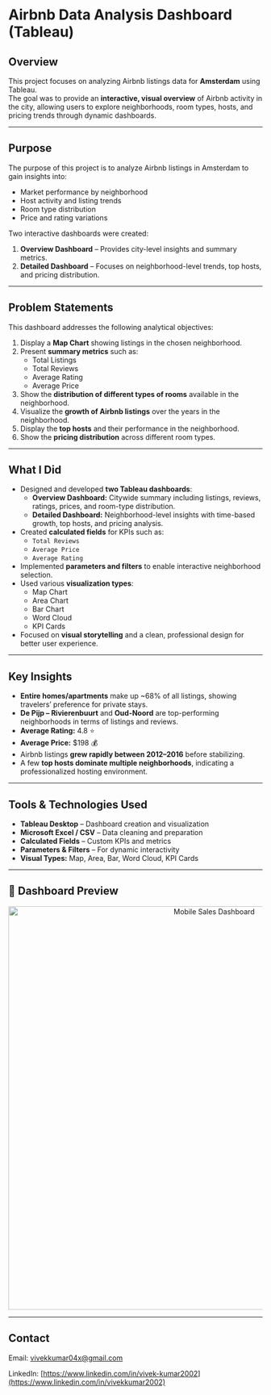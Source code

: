 # Airbnb Data Analysis Dashboard (Tableau)

## Overview
This project focuses on analyzing Airbnb listings data for **Amsterdam** using Tableau.  
The goal was to provide an **interactive, visual overview** of Airbnb activity in the city, allowing users to explore neighborhoods, room types, hosts, and pricing trends through dynamic dashboards.

---

## Purpose
The purpose of this project is to analyze Airbnb listings in Amsterdam to gain insights into:
- Market performance by neighborhood  
- Host activity and listing trends  
- Room type distribution  
- Price and rating variations  

Two interactive dashboards were created:
1. **Overview Dashboard** – Provides city-level insights and summary metrics.  
2. **Detailed Dashboard** – Focuses on neighborhood-level trends, top hosts, and pricing distribution.

---

## Problem Statements
This dashboard addresses the following analytical objectives:

1. Display a **Map Chart** showing listings in the chosen neighborhood.  
2. Present **summary metrics** such as:
   - Total Listings  
   - Total Reviews  
   - Average Rating  
   - Average Price  
3. Show the **distribution of different types of rooms** available in the neighborhood.  
4. Visualize the **growth of Airbnb listings** over the years in the neighborhood.  
5. Display the **top hosts** and their performance in the neighborhood.  
6. Show the **pricing distribution** across different room types.

---

## What I Did
- Designed and developed **two Tableau dashboards**:
  - **Overview Dashboard:** Citywide summary including listings, reviews, ratings, prices, and room-type distribution.
  - **Detailed Dashboard:** Neighborhood-level insights with time-based growth, top hosts, and pricing analysis.
- Created **calculated fields** for KPIs such as:
  - `Total Reviews`
  - `Average Price`
  - `Average Rating`
- Implemented **parameters and filters** to enable interactive neighborhood selection.
- Used various **visualization types**:
  - Map Chart
  - Area Chart
  - Bar Chart
  - Word Cloud
  - KPI Cards
- Focused on **visual storytelling** and a clean, professional design for better user experience.

---

## Key Insights
- **Entire homes/apartments** make up ~68% of all listings, showing travelers’ preference for private stays.  
- **De Pijp – Rivierenbuurt** and **Oud-Noord** are top-performing neighborhoods in terms of listings and reviews.  
- **Average Rating:** 4.8 ⭐  
- **Average Price:** $198 💰  
- Airbnb listings **grew rapidly between 2012–2016** before stabilizing.  
- A few **top hosts dominate multiple neighborhoods**, indicating a professionalized hosting environment.

---

## Tools & Technologies Used
- **Tableau Desktop** – Dashboard creation and visualization  
- **Microsoft Excel / CSV** – Data cleaning and preparation  
- **Calculated Fields** – Custom KPIs and metrics  
- **Parameters & Filters** – For dynamic interactivity  
- **Visual Types:** Map, Area, Bar, Word Cloud, KPI Cards  

---

## 📸 Dashboard Preview
<p align="center">
  <img src="Image.png" alt="Mobile Sales Dashboard" width="800">
</p>

---

## Contact

Email: [vivekkumar04x@gmail.com](mailto:vivekkumar04x@gmail.com)

LinkedIn: [https://www.linkedin.com/in/vivek-kumar2002](https://www.linkedin.com/in/vivekkumar2002)
